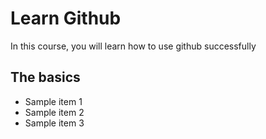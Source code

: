 # Learn Github
In this course, you will learn how to use github successfully

## The basics

* Sample item 1
* Sample item 2
* Sample item 3


